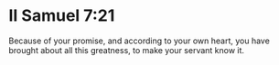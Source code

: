 # II Samuel 7:21

Because of your promise, and according to your own heart, you have brought about all this greatness, to make your servant know it.

